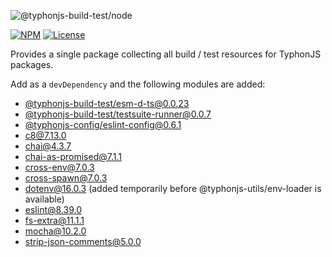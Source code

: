 ![@typhonjs-build-test/node](https://i.imgur.com/uVkSdmQ.jpg)

[![NPM](https://img.shields.io/npm/v/@typhonjs-build-test/node.svg?label=npm)](https://www.npmjs.com/package/@typhonjs-build-test/node)
[![License](https://img.shields.io/badge/license-MIT-yellowgreen.svg?style=flat)](https://github.com/typhonjs-node-build-test/node/blob/main/LICENSE)

Provides a single package collecting all build / test resources for TyphonJS packages.

Add as a `devDependency` and the following modules are added:

- [@typhonjs-build-test/esm-d-ts@0.0.23](https://www.npmjs.com/package/@typhonjs-build-test/esm-d-ts)
- [@typhonjs-build-test/testsuite-runner@0.0.7](https://www.npmjs.com/package/@typhonjs-build-test/testsuite-runner)
- [@typhonjs-config/eslint-config@0.6.1](https://www.npmjs.com/package/@typhonjs-config/eslint-config)
- [c8@7.13.0](https://www.npmjs.com/package/c8)
- [chai@4.3.7](https://www.npmjs.com/package/chai)
- [chai-as-promised@7.1.1](https://www.npmjs.com/package/chai-as-promised)
- [cross-env@7.0.3](https://www.npmjs.com/package/cross-env)
- [cross-spawn@7.0.3](https://www.npmjs.com/package/cross-spawn)  
- [dotenv@16.0.3](https://www.npmjs.com/package/dotenv) (added temporarily before @typhonjs-utils/env-loader is available)  
- [eslint@8.39.0](https://www.npmjs.com/package/eslint)
- [fs-extra@11.1.1](https://www.npmjs.com/package/fs-extra)
- [mocha@10.2.0](https://www.npmjs.com/package/mocha)
- [strip-json-comments@5.0.0](https://www.npmjs.com/package/strip-json-comments)
